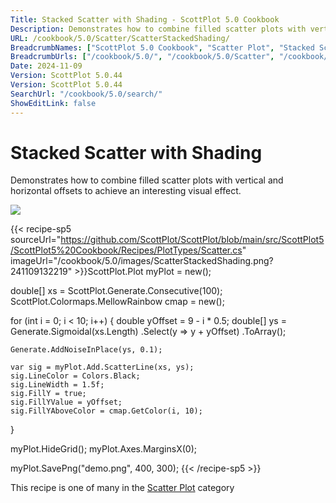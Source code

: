 ```yaml
---
Title: Stacked Scatter with Shading - ScottPlot 5.0 Cookbook
Description: Demonstrates how to combine filled scatter plots with vertical and horizontal offsets to achieve an interesting visual effect.
URL: /cookbook/5.0/Scatter/ScatterStackedShading/
BreadcrumbNames: ["ScottPlot 5.0 Cookbook", "Scatter Plot", "Stacked Scatter with Shading"]
BreadcrumbUrls: ["/cookbook/5.0/", "/cookbook/5.0/Scatter", "/cookbook/5.0/Scatter/ScatterStackedShading"]
Date: 2024-11-09
Version: ScottPlot 5.0.44
Version: ScottPlot 5.0.44
SearchUrl: "/cookbook/5.0/search/"
ShowEditLink: false
---
```



<div class='d-flex align-items-center mt-5'>
<h1 class='me-2 text-dark my-0 border-0'>Stacked Scatter with Shading</h1>
</div>

Demonstrates how to combine filled scatter plots with vertical and horizontal offsets to achieve an interesting visual effect.

[![](/cookbook/5.0/images/ScatterStackedShading.png?241109132219)](/cookbook/5.0/images/ScatterStackedShading.png?241109132219)

{{< recipe-sp5 sourceUrl="https://github.com/ScottPlot/ScottPlot/blob/main/src/ScottPlot5/ScottPlot5%20Cookbook/Recipes/PlotTypes/Scatter.cs" imageUrl="/cookbook/5.0/images/ScatterStackedShading.png?241109132219" >}}ScottPlot.Plot myPlot = new();

double[] xs = ScottPlot.Generate.Consecutive(100);
ScottPlot.Colormaps.MellowRainbow cmap = new();

for (int i = 0; i &lt; 10; i++)
{
    double yOffset = 9 - i * 0.5;
    double[] ys = Generate.Sigmoidal(xs.Length)
        .Select(y =&gt; y + yOffset)
        .ToArray();

    Generate.AddNoiseInPlace(ys, 0.1);

    var sig = myPlot.Add.ScatterLine(xs, ys);
    sig.LineColor = Colors.Black;
    sig.LineWidth = 1.5f;
    sig.FillY = true;
    sig.FillYValue = yOffset;
    sig.FillYAboveColor = cmap.GetColor(i, 10);
}

myPlot.HideGrid();
myPlot.Axes.MarginsX(0);

myPlot.SavePng("demo.png", 400, 300);
{{< /recipe-sp5 >}}

<div class='my-5 text-center'>This recipe is one of many in the <a href='/cookbook/5.0/Scatter'>Scatter Plot</a> category</div>


